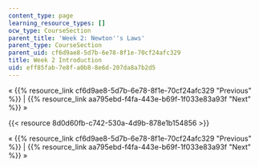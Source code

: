 ```yaml
---
content_type: page
learning_resource_types: []
ocw_type: CourseSection
parent_title: 'Week 2: Newton''s Laws'
parent_type: CourseSection
parent_uid: cf6d9ae8-5d7b-6e78-8f1e-70cf24afc329
title: Week 2 Introduction
uid: eff85fab-7e8f-a0b8-8e6d-207da8a7b2d5
---
```


« {{% resource_link cf6d9ae8-5d7b-6e78-8f1e-70cf24afc329 "Previous" %}} | {{% resource_link aa795ebd-f4fa-443e-b69f-1f033e83a93f "Next" %}} »

{{< resource 8d0d60fb-c742-530a-4d9b-878e1b154856 >}}

« {{% resource_link cf6d9ae8-5d7b-6e78-8f1e-70cf24afc329 "Previous" %}} | {{% resource_link aa795ebd-f4fa-443e-b69f-1f033e83a93f "Next" %}} »